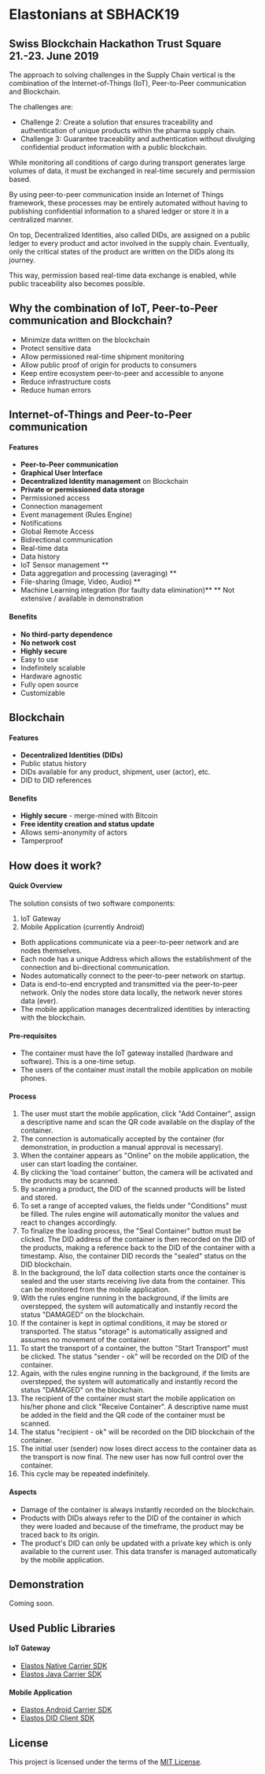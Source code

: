 # Elastonians at SBHACK19
## Swiss Blockchain Hackathon Trust Square 21.-23. June 2019

The approach to solving challenges in the Supply Chain vertical is the combination of the Internet-of-Things (IoT), Peer-to-Peer communication and Blockchain.

The challenges are:
- Challenge 2: Create a solution that ensures traceability and authentication of unique products within the pharma supply chain.
- Challenge 3: Guarantee traceability and authentication without divulging confidential product information with a public blockchain.

While monitoring all conditions of cargo during transport generates large volumes of data, it must be exchanged in real-time securely and permission based.

By using peer-to-peer communication inside an Internet of Things framework, these processes may be entirely automated without having to publishing confidential information to a shared ledger or store it in a centralized manner.

On top, Decentralized Identities, also called DIDs, are assigned on a public ledger to every product and actor involved in the supply chain.
Eventually, only the critical states of the product are written on the DIDs along its journey.

This way, permission based real-time data exchange is enabled, while public traceability also becomes possible.

## Why the combination of IoT, Peer-to-Peer communication and Blockchain?
- Minimize data written on the blockchain
- Protect sensitive data
- Allow permissioned real-time shipment monitoring
- Allow public proof of origin for products to consumers
- Keep entire ecosystem peer-to-peer and accessible to anyone
- Reduce infrastructure costs
- Reduce human errors


## Internet-of-Things and Peer-to-Peer communication

#### Features
- **Peer-to-Peer communication**
- **Graphical User Interface**
- **Decentralized Identity management** on Blockchain
- **Private or permissioned data storage**
- Permissioned access
- Connection management
- Event management (Rules Engine)
- Notifications
- Global Remote Access
- Bidirectional communication
- Real-time data
- Data history
- IoT Sensor management **
- Data aggregation and processing (averaging) **
- File-sharing (Image, Video, Audio) **
- Machine Learning integration (for faulty data elimination)**
** Not extensive / available in demonstration

#### Benefits
- **No third-party dependence**
- **No network cost**
- **Highly secure**
- Easy to use
- Indefinitely scalable
- Hardware agnostic
- Fully open source
- Customizable



## Blockchain

#### Features
- **Decentralized Identities (DIDs)**
- Public status history
- DIDs available for any product, shipment, user (actor), etc.
- DID to DID references

#### Benefits
- **Highly secure** - merge-mined with Bitcoin
- **Free identity creation and status update**
- Allows semi-anonymity of actors
- Tamperproof



## How does it work?

#### Quick Overview
The solution consists of two software components:
1. IoT Gateway
2. Mobile Application (currently Android)

- Both applications communicate via a peer-to-peer network and are nodes themselves.
- Each node has a unique Address which allows the establishment of the connection and bi-directional communication.
- Nodes automatically connect to the peer-to-peer network on startup.
- Data is end-to-end encrypted and transmitted via the peer-to-peer network. Only the nodes store data locally, the network never stores data (ever).
- The mobile application manages decentralized identities by interacting with the blockchain.


#### Pre-requisites
- The container must have the IoT gateway installed (hardware and software). This is a one-time setup.
- The users of the container must install the mobile application on mobile phones.


#### Process
1. The user must start the mobile application, click "Add Container", assign a descriptive name and scan the QR code available on the display of the container.
2. The connection is automatically accepted by the container (for demonstration, in production a manual approval is necessary).
3. When the container appears as "Online" on the mobile application, the user can start loading the container.
4. By clicking the 'load container' button, the camera will be activated and the products may be scanned.
5. By scanning a product, the DID of the scanned products will be listed and stored.
6. To set a range of accepted values, the fields under "Conditions" must be filled. The rules engine will automatically monitor the values and react to changes accordingly.
7. To finalize the loading process, the  "Seal Container" button must be clicked. The DID address of the container is then recorded on the DID of the products, making a reference back to the DID of the container with a timestamp. Also, the container DID records the "sealed" status on the DID blockchain.
8. In the background, the IoT data collection starts once the container is sealed and the user starts receiving live data from the container. This can be monitored from the mobile application.
9. With the rules engine running in the background, if the limits are overstepped, the system will automatically and instantly record the status "DAMAGED" on the blockchain.
10. If the container is kept in optimal conditions, it may be stored or transported. The status "storage" is automatically assigned and assumes no movement of the container.
11. To start the transport of a container, the button "Start Transport" must be clicked. The status "sender - ok" will be recorded on the DID of the container.
12. Again, with the rules engine running in the background, if the limits are overstepped, the system will automatically and instantly record the status "DAMAGED" on the blockchain.
13. The recipient of the container must start the mobile application on his/her phone and click "Receive Container". A descriptive name must be added in the field and the QR code of the container must be scanned.
14. The status "recipient - ok" will be recorded on the DID blockchain of the container.
15. The initial user (sender) now loses direct access to the container data as the transport is now final. The new user has now full control over the container.
16. This cycle may be repeated indefinitely.


#### Aspects
- Damage of the container is always instantly recorded on the blockchain.
- Products with DIDs always refer to the DID of the container in which they were loaded and because of the timeframe, the product may be traced back to its origin.
- The product's DID can only be updated with a private key which is only available to the current user. This data transfer is managed automatically by the mobile application.


## Demonstration
Coming soon.

## Used Public Libraries

#### IoT Gateway
- [Elastos Native Carrier SDK](https://github.com/elastos/Elastos.NET.Carrier.Native.SDK)
- [Elastos Java Carrier SDK](https://github.com/elastos/Elastos.NET.Carrier.Java.SDK)

#### Mobile Application
- [Elastos Android Carrier SDK](https://github.com/elastos/Elastos.NET.Carrier.Android.SDK)
- [Elastos DID Client SDK](https://github.com/elastos/Elastos.SDK.DIDClient.Java)


## License
This project is licensed under the terms of the [MIT License](https://github.com/cyber-republic/sbhack19-hackathon/blob/master/LICENSE).
